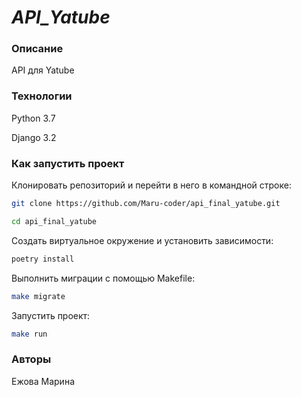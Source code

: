 
# *API_Yatube*

### Описание

API для Yatube

### Технологии

Python 3.7

Django 3.2

### Как запустить проект

Клонировать репозиторий и перейти в него в командной строке:

```bash
git clone https://github.com/Maru-coder/api_final_yatube.git
```

```bash
cd api_final_yatube
```

Создать виртуальное окружение и установить зависимости:

```bash
poetry install
```

Выполнить миграции с помощью Makefile:

```bash
make migrate
```

Запустить проект:

```bash
make run
```
### Авторы

Ежова Марина
